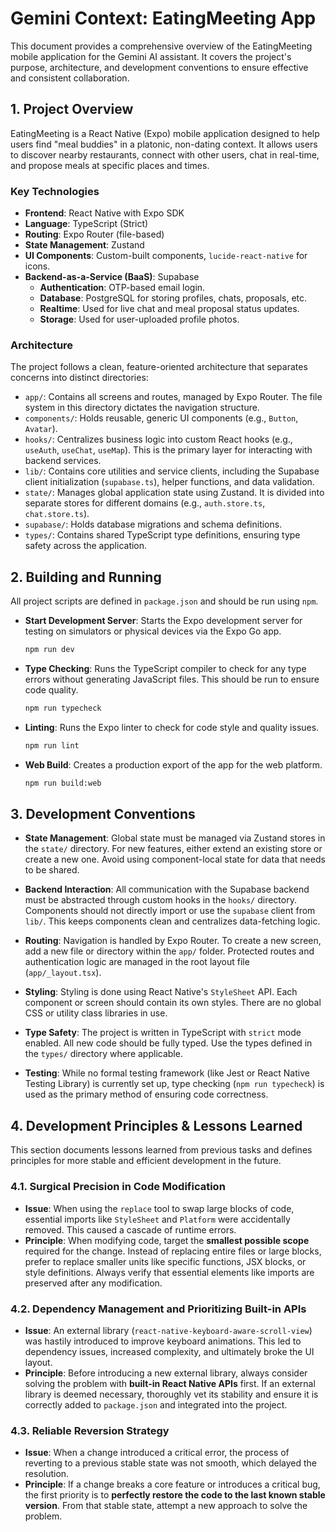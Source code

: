 # Gemini Context: EatingMeeting App

This document provides a comprehensive overview of the EatingMeeting mobile application for the Gemini AI assistant. It covers the project's purpose, architecture, and development conventions to ensure effective and consistent collaboration.

## 1. Project Overview

EatingMeeting is a React Native (Expo) mobile application designed to help users find "meal buddies" in a platonic, non-dating context. It allows users to discover nearby restaurants, connect with other users, chat in real-time, and propose meals at specific places and times.

### Key Technologies

- **Frontend**: React Native with Expo SDK
- **Language**: TypeScript (Strict)
- **Routing**: Expo Router (file-based)
- **State Management**: Zustand
- **UI Components**: Custom-built components, `lucide-react-native` for icons.
- **Backend-as-a-Service (BaaS)**: Supabase
  - **Authentication**: OTP-based email login.
  - **Database**: PostgreSQL for storing profiles, chats, proposals, etc.
  - **Realtime**: Used for live chat and meal proposal status updates.
  - **Storage**: Used for user-uploaded profile photos.

### Architecture

The project follows a clean, feature-oriented architecture that separates concerns into distinct directories:

- `app/`: Contains all screens and routes, managed by Expo Router. The file system in this directory dictates the navigation structure.
- `components/`: Holds reusable, generic UI components (e.g., `Button`, `Avatar`).
- `hooks/`: Centralizes business logic into custom React hooks (e.g., `useAuth`, `useChat`, `useMap`). This is the primary layer for interacting with backend services.
- `lib/`: Contains core utilities and service clients, including the Supabase client initialization (`supabase.ts`), helper functions, and data validation.
- `state/`: Manages global application state using Zustand. It is divided into separate stores for different domains (e.g., `auth.store.ts`, `chat.store.ts`).
- `supabase/`: Holds database migrations and schema definitions.
- `types/`: Contains shared TypeScript type definitions, ensuring type safety across the application.

## 2. Building and Running

All project scripts are defined in `package.json` and should be run using `npm`.

- **Start Development Server**: Starts the Expo development server for testing on simulators or physical devices via the Expo Go app.
  ```bash
  npm run dev
  ```

- **Type Checking**: Runs the TypeScript compiler to check for any type errors without generating JavaScript files. This should be run to ensure code quality.
  ```bash
  npm run typecheck
  ```

- **Linting**: Runs the Expo linter to check for code style and quality issues.
  ```bash
  npm run lint
  ```

- **Web Build**: Creates a production export of the app for the web platform.
  ```bash
  npm run build:web
  ```

## 3. Development Conventions

- **State Management**: Global state must be managed via Zustand stores in the `state/` directory. For new features, either extend an existing store or create a new one. Avoid using component-local state for data that needs to be shared.

- **Backend Interaction**: All communication with the Supabase backend must be abstracted through custom hooks in the `hooks/` directory. Components should not directly import or use the `supabase` client from `lib/`. This keeps components clean and centralizes data-fetching logic.

- **Routing**: Navigation is handled by Expo Router. To create a new screen, add a new file or directory within the `app/` folder. Protected routes and authentication logic are managed in the root layout file (`app/_layout.tsx`).

- **Styling**: Styling is done using React Native's `StyleSheet` API. Each component or screen should contain its own styles. There are no global CSS or utility class libraries in use.

- **Type Safety**: The project is written in TypeScript with `strict` mode enabled. All new code should be fully typed. Use the types defined in the `types/` directory where applicable.

- **Testing**: While no formal testing framework (like Jest or React Native Testing Library) is currently set up, type checking (`npm run typecheck`) is used as the primary method of ensuring code correctness.

## 4. Development Principles & Lessons Learned

This section documents lessons learned from previous tasks and defines principles for more stable and efficient development in the future.

### 4.1. Surgical Precision in Code Modification

- **Issue**: When using the `replace` tool to swap large blocks of code, essential imports like `StyleSheet` and `Platform` were accidentally removed. This caused a cascade of runtime errors.
- **Principle**: When modifying code, target the **smallest possible scope** required for the change. Instead of replacing entire files or large blocks, prefer to replace smaller units like specific functions, JSX blocks, or style definitions. Always verify that essential elements like imports are preserved after any modification.

### 4.2. Dependency Management and Prioritizing Built-in APIs

- **Issue**: An external library (`react-native-keyboard-aware-scroll-view`) was hastily introduced to improve keyboard animations. This led to dependency issues, increased complexity, and ultimately broke the UI layout.
- **Principle**: Before introducing a new external library, always consider solving the problem with **built-in React Native APIs** first. If an external library is deemed necessary, thoroughly vet its stability and ensure it is correctly added to `package.json` and integrated into the project.

### 4.3. Reliable Reversion Strategy

- **Issue**: When a change introduced a critical error, the process of reverting to a previous stable state was not smooth, which delayed the resolution.
- **Principle**: If a change breaks a core feature or introduces a critical bug, the first priority is to **perfectly restore the code to the last known stable version**. From that stable state, attempt a new approach to solve the problem.
